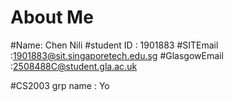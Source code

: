 # About Me 
#Name: Chen Nili 
#student ID : 1901883 
#SITEmail :1901883@sit.singaporetech.edu.sg
#GlasgowEmail :2508488C@student.gla.ac.uk

#CS2003 grp name : Yo 
